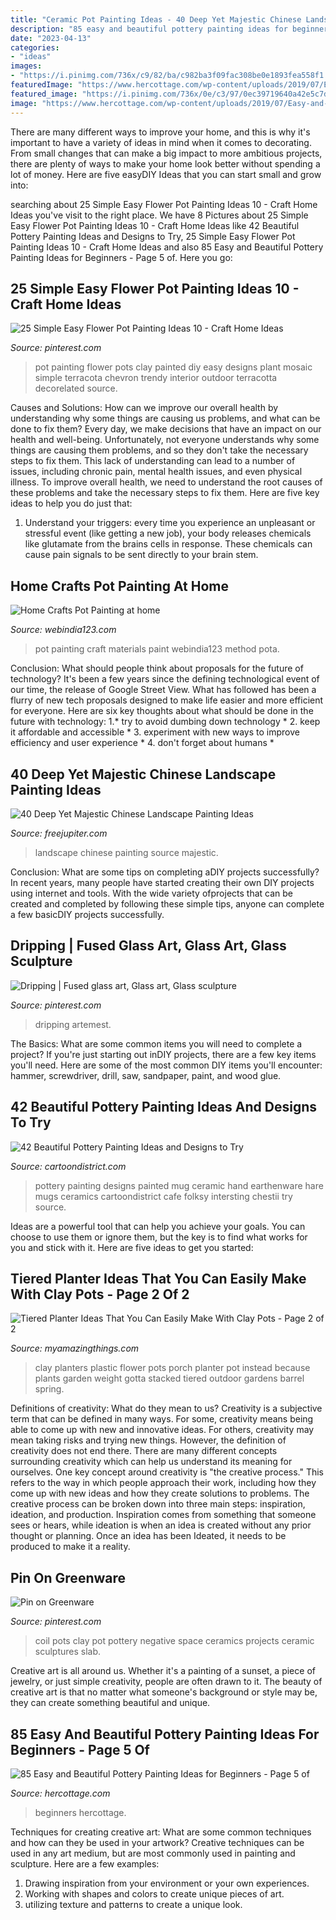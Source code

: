 ```yaml
---
title: "Ceramic Pot Painting Ideas - 40 Deep Yet Majestic Chinese Landscape Painting Ideas"
description: "85 easy and beautiful pottery painting ideas for beginners"
date: "2023-04-13"
categories:
- "ideas"
images:
- "https://i.pinimg.com/736x/c9/82/ba/c982ba3f09fac308be0e1893fea558f1.jpg"
featuredImage: "https://www.hercottage.com/wp-content/uploads/2019/07/Easy-and-Beautiful-Pottery-Painting-Ideas-for-Beginners-82.png"
featured_image: "https://i.pinimg.com/736x/0e/c3/97/0ec39719640a42e5c7d38f377c4a61ba--coil-pots-negative-space.jpg"
image: "https://www.hercottage.com/wp-content/uploads/2019/07/Easy-and-Beautiful-Pottery-Painting-Ideas-for-Beginners-82.png"
---
```



There are many different ways to improve your home, and this is why it's important to have a variety of ideas in mind when it comes to decorating. From small changes that can make a big impact to more ambitious projects, there are plenty of ways to make your home look better without spending a lot of money. Here are five easyDIY Ideas that you can start small and grow into: 

	

		
searching about 25 Simple Easy Flower Pot Painting Ideas 10 - Craft Home Ideas you've visit to the right place. We have 8 Pictures about 25 Simple Easy Flower Pot Painting Ideas 10 - Craft Home Ideas like 42 Beautiful Pottery Painting Ideas and Designs to Try, 25 Simple Easy Flower Pot Painting Ideas 10 - Craft Home Ideas and also 85 Easy and Beautiful Pottery Painting Ideas for Beginners - Page 5 of. Here you go:
		
    
## 25 Simple Easy Flower Pot Painting Ideas 10 - Craft Home Ideas

<img loading=lazy src="https://i.pinimg.com/736x/fd/52/18/fd5218bd9a7431af7903eaba220aa8c7.jpg" onerror="this.onerror=null;this.src='https://tse3.mm.bing.net/th?id=OIP.YDrQoET1jI9b1-dBAxbR-wHaJ3&amp;pid=15.1';" alt="25 Simple Easy Flower Pot Painting Ideas 10 - Craft Home Ideas">

_Source: pinterest.com_

>pot painting flower pots clay painted diy easy designs plant mosaic simple terracota chevron trendy interior outdoor terracotta decorelated source. 

	

Causes and Solutions: How can we improve our overall health by understanding why some things are causing us problems, and what can be done to fix them?
Every day, we make decisions that have an impact on our health and well-being. Unfortunately, not everyone understands why some things are causing them problems, and so they don't take the necessary steps to fix them. This lack of understanding can lead to a number of issues, including chronic pain, mental health issues, and even physical illness. To improve overall health, we need to understand the root causes of these problems and take the necessary steps to fix them. Here are five key ideas to help you do just that: 
1) Understand your triggers: every time you experience an unpleasant or stressful event (like getting a new job), your body releases chemicals like glutamate from the brains cells in response. These chemicals can cause pain signals to be sent directly to your brain stem.

    
## Home Crafts Pot Painting At Home

<img loading=lazy src="https://www.webindia123.com/craft/paint/pot/images/pota.jpg" onerror="this.onerror=null;this.src='https://tse4.mm.bing.net/th?id=OIP.r2hmrCp7C5NWj98kIi3ROwHaK-&amp;pid=15.1';" alt="Home Crafts Pot Painting at home">

_Source: webindia123.com_

>pot painting craft materials paint webindia123 method pota. 

	

Conclusion: What should people think about proposals for the future of technology?
It's been a few years since the defining technological event of our time, the release of Google Street View. What has followed has been a flurry of new tech proposals designed to make life easier and more efficient for everyone. Here are six key thoughts about what should be done in the future with technology: 
1.* try to avoid dumbing down technology *
2. keep it affordable and accessible *
3. experiment with new ways to improve efficiency and user experience *
4. don't forget about humans *

    
## 40 Deep Yet Majestic Chinese Landscape Painting Ideas

<img loading=lazy src="http://www.freejupiter.com/wp-content/uploads/2018/04/Chinese-Landscape-Painting-Ideas-13.jpg" onerror="this.onerror=null;this.src='https://tse2.mm.bing.net/th?id=OIP.UuIt3o1fErAJguKC9yiwjgHaJ6&amp;pid=15.1';" alt="40 Deep Yet Majestic Chinese Landscape Painting Ideas">

_Source: freejupiter.com_

>landscape chinese painting source majestic. 

	

Conclusion: What are some tips on completing aDIY projects successfully?
In recent years, many people have started creating their own DIY projects using internet and tools. With the wide variety ofprojects that can be created and completed by following these simple tips, anyone can complete a few basicDIY projects successfully.

    
## Dripping | Fused Glass Art, Glass Art, Glass Sculpture

<img loading=lazy src="https://i.pinimg.com/736x/c9/82/ba/c982ba3f09fac308be0e1893fea558f1.jpg" onerror="this.onerror=null;this.src='https://tse3.mm.bing.net/th?id=OIP.Kfrr7eZ7nhvBV_UCNDCXdAHaLI&amp;pid=15.1';" alt="Dripping | Fused glass art, Glass art, Glass sculpture">

_Source: pinterest.com_

>dripping artemest. 

	

The Basics: What are some common items you will need to complete a project?
If you're just starting out inDIY projects, there are a few key items you'll need. Here are some of the most common DIY items you'll encounter: hammer, screwdriver, drill, saw, sandpaper, paint, and wood glue.

    
## 42 Beautiful Pottery Painting Ideas And Designs To Try

<img loading=lazy src="http://www.cartoondistrict.com/wp-content/uploads/2017/08/Pottery-Painting-Ideas-and-Designs8.jpg" onerror="this.onerror=null;this.src='https://tse1.mm.bing.net/th?id=OIP.xRCelPdE7wLxOaHAqMpUwAHaLJ&amp;pid=15.1';" alt="42 Beautiful Pottery Painting Ideas and Designs to Try">

_Source: cartoondistrict.com_

>pottery painting designs painted mug ceramic hand earthenware hare mugs ceramics cartoondistrict cafe folksy intersting chestii try source. 

	

Ideas are a powerful tool that can help you achieve your goals. You can choose to use them or ignore them, but the key is to find what works for you and stick with it. Here are five ideas to get you started: 

    
## Tiered Planter Ideas That You Can Easily Make With Clay Pots - Page 2 Of 2

<img loading=lazy src="http://myamazingthings.com/wp-content/uploads/2017/07/clay-pot-ideas-11.jpg" onerror="this.onerror=null;this.src='https://tse1.mm.bing.net/th?id=OIP.mqBBXnuIibwI0htc8rbG5AHaK2&amp;pid=15.1';" alt="Tiered Planter Ideas That You Can Easily Make With Clay Pots - Page 2 of 2">

_Source: myamazingthings.com_

>clay planters plastic flower pots porch planter pot instead because plants garden weight gotta stacked tiered outdoor gardens barrel spring. 

	

Definitions of creativity: What do they mean to us?
Creativity is a subjective term that can be defined in many ways. For some, creativity means being able to come up with new and innovative ideas. For others, creativity may mean taking risks and trying new things. However, the definition of creativity does not end there. There are many different concepts surrounding creativity which can help us understand its meaning for ourselves.
One key concept around creativity is "the creative process." This refers to the way in which people approach their work, including how they come up with new ideas and how they create solutions to problems. The creative process can be broken down into three main steps: inspiration, ideation, and production. Inspiration comes from something that someone sees or hears, while ideation is when an idea is created without any prior thought or planning. Once an idea has been Ideated, it needs to be produced to make it a reality.

    
## Pin On Greenware

<img loading=lazy src="https://i.pinimg.com/736x/0e/c3/97/0ec39719640a42e5c7d38f377c4a61ba--coil-pots-negative-space.jpg" onerror="this.onerror=null;this.src='https://tse4.mm.bing.net/th?id=OIP.Hb4-QIC4p-VE2Cpm59UoFADhEs&amp;pid=15.1';" alt="Pin on Greenware">

_Source: pinterest.com_

>coil pots clay pot pottery negative space ceramics projects ceramic sculptures slab. 

	

Creative art is all around us. Whether it's a painting of a sunset, a piece of jewelry, or just simple creativity, people are often drawn to it. The beauty of creative art is that no matter what someone's background or style may be, they can create something beautiful and unique.

    
## 85 Easy And Beautiful Pottery Painting Ideas For Beginners - Page 5 Of

<img loading=lazy src="https://www.hercottage.com/wp-content/uploads/2019/07/Easy-and-Beautiful-Pottery-Painting-Ideas-for-Beginners-82.png" onerror="this.onerror=null;this.src='https://tse2.mm.bing.net/th?id=OIP.ytShqoK3k_ByCMNZzHiEPwHaJ4&amp;pid=15.1';" alt="85 Easy and Beautiful Pottery Painting Ideas for Beginners - Page 5 of">

_Source: hercottage.com_

>beginners hercottage. 

	

Techniques for creating creative art: What are some common techniques and how can they be used in your artwork?
Creative techniques can be used in any art medium, but are most commonly used in painting and sculpture. Here are a few examples:
1. Drawing inspiration from your environment or your own experiences.
2. Working with shapes and colors to create unique pieces of art.
3. utilizing texture and patterns to create a unique look.

